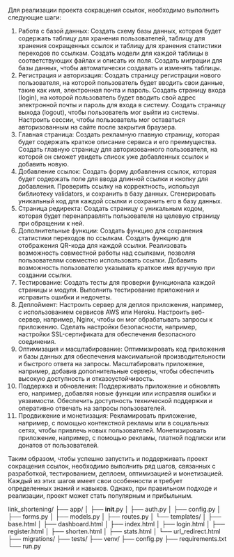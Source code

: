 Для реализации проекта сокращения ссылок, необходимо выполнить следующие шаги:

1. Работа с базой данных:
Создать схему базы данных, которая будет содержать таблицу для хранения пользователей, таблицу для хранения сокращенных ссылок и таблицу для хранения статистики переходов по ссылкам.
Создать модели для каждой таблицы в соответствующих файлах и описать их поля.
Создать миграции для базы данных, чтобы автоматически создавать и изменять таблицы.
2. Регистрация и авторизация:
Создать страницу регистрации нового пользователя, на которой пользователь будет вводить свои данные, такие как имя, электронная почта и пароль.
Создать страницу входа (login), на которой пользователь будет вводить свой адрес электронной почты и пароль для входа в систему.
Создать страницу выхода (logout), чтобы пользователь мог выйти из системы.
Настроить сессии, чтобы пользователь мог оставаться авторизованным на сайте после закрытия браузера.
3. Главная страница:
Создать рекламную главную страницу, которая будет содержать краткое описание сервиса и его преимущества.
Создать главную страницу для авторизованного пользователя, на которой он сможет увидеть список уже добавленных ссылок и добавить новую.
4. Добавление ссылок:
Создать форму добавления ссылок, которая будет содержать поле для ввода длинной ссылки и кнопку для добавления.
Проверить ссылку на корректность, используя библиотеку validators, и сохранить в базу данных.
Сгенерировать уникальный код для каждой ссылки и сохранить его в базу данных.
5. Страница редиректа:
Создать страницу с уникальным кодом, которая будет перенаправлять пользователя на целевую страницу при обращении к ней.
6. Дополнительные функции:
Создать функцию для сохранения статистики переходов по ссылкам.
Создать функцию для отображения QR-кода для каждой ссылки.
Реализовать возможность совместной работы над ссылками, позволяя пользователям совместно использовать ссылки.
Добавить возможность пользователю указывать краткое имя вручную при создании ссылки.
7. Тестирование:
Создать тесты для проверки функционала каждой страницы и модуля.
Выполнить тестирование приложения и исправить ошибки и недочеты.
8. Деплоймент:
Настроить сервер для деплоя приложения, например, с использованием сервисов AWS или Heroku.
Настроить веб-сервер, например, Nginx, чтобы он мог обрабатывать запросы к приложению.
Сделать настройки безопасности, например, настройки SSL-сертификата для обеспечения безопасного соединения.
9. Оптимизация и масштабирование:
Оптимизировать код приложения и базы данных для обеспечения максимальной производительности и быстрого ответа на запросы.
Масштабировать приложение, например, добавив дополнительные серверы, чтобы обеспечить высокую доступность и отказоустойчивость.
10. Поддержка и обновления:
Поддерживать приложение и обновлять его, например, добавляя новые функции или исправляя ошибки и уязвимости.
Обеспечить доступность технической поддержки и оперативно отвечать на запросы пользователей.
11. Продвижение и монетизация:
Рекламировать приложение, например, с помощью контекстной рекламы или в социальных сетях, чтобы привлечь новых пользователей.
Монетизировать приложение, например, с помощью рекламы, платной подписки или донатов от пользователей.

Таким образом, чтобы успешно запустить и поддерживать проект сокращения ссылок, необходимо выполнить ряд шагов, связанных с разработкой, тестированием, деплоем, оптимизацией и монетизацией. Каждый из этих шагов имеет свои особенности и требует определенных знаний и навыков. Однако, при правильном подходе и реализации, проект может стать популярным и прибыльным.


link_shortening/
├── app/
│   ├── __init__.py
│   ├── auth.py
│   ├── config.py
│   ├── forms.py
│   ├── models.py
│   ├── routes.py
│   └── templates/
│       ├── base.html
│       ├── dashboard.html
│       ├── index.html
│       ├── login.html
│       ├── register.html
│       ├── shorten.html
│       ├── stats.html
│       └── url_redirect.html
├── migrations/
├── tests/
├── venv/
├── config.py
├── requirements.txt
└── run.py